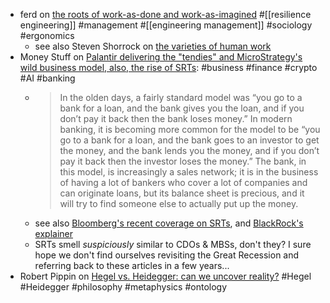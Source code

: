 - ferd on [the roots of work-as-done and work-as-imagined](https://ferd.ca/notes/the-roots-of-work-as-done-and-work-as-imagined.html) #[[resilience engineering]] #management #[[engineering management]] #sociology #ergonomics
	- see also Steven Shorrock on [the varieties of human work](https://humanisticsystems.com/2016/12/05/the-varieties-of-human-work/)
- Money Stuff on [Palantir delivering the "tendies" and MicroStrategy's wild business model, also, the rise of SRTs](https://newsletterhunt.com/emails/119753): #business #finance #crypto #AI #banking
	- > In the olden days, a fairly standard model was “you go to a bank for a loan, and the bank gives you the loan, and if you don’t pay it back then the bank loses money.”
	  In modern banking, it is becoming more common for the model to be “you go to a bank for a loan, and the bank goes to an investor to get the money, and the bank lends you the money, and if you don’t pay it back then the investor loses the money.” The bank, in this model, is increasingly a sales network; it is in the business of having a lot of bankers who cover a lot of companies and can originate loans, but its balance sheet is precious, and it will try to find someone else to actually put up the money.
	- see also [Bloomberg's recent coverage on SRTs](https://www.bloomberg.com/news/articles/2024-11-14/us-banks-hot-new-investment-shifts-billions-in-risk-to-investors), and [BlackRock's explainer](https://www.blackrock.com/institutions/en-us/insights/synthetic-risk-transfers-a-growing-opportunity-in-private-debt)
	- SRTs smell _suspiciously_ similar to CDOs & MBSs, don't they? I sure hope we don't find ourselves revisiting the Great Recession and referring back to these articles in a few years...
- Robert Pippin on [Hegel vs. Heidegger: can we uncover reality?](https://iai.tv/articles/hegel-vs-heidegger-can-we-uncover-reality-auid-3001?_auid=2020) #Hegel #Heidegger #philosophy #metaphysics #ontology